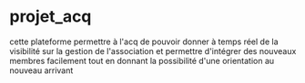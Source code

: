 # projet_acq
cette plateforme permettre à l'acq de pouvoir donner à temps réel de la visibilité sur la gestion de l'association et permettre d'intégrer des nouveaux membres facilement tout en donnant la possibilité d'une orientation au nouveau arrivant
